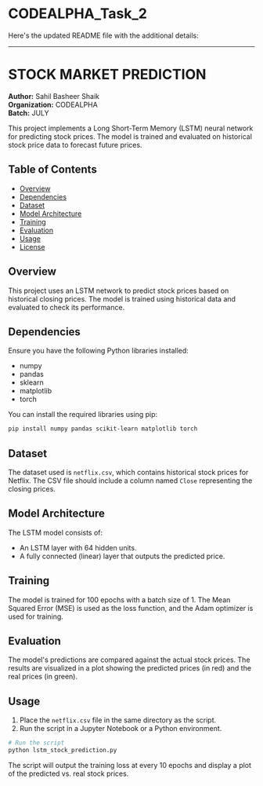 # CODEALPHA_Task_2
Here's the updated README file with the additional details:

---

# STOCK MARKET PREDICTION

**Author:** Sahil Basheer Shaik  
**Organization:** CODEALPHA  
**Batch:** JULY  

This project implements a Long Short-Term Memory (LSTM) neural network for predicting stock prices. The model is trained and evaluated on historical stock price data to forecast future prices.

## Table of Contents

- [Overview](#overview)
- [Dependencies](#dependencies)
- [Dataset](#dataset)
- [Model Architecture](#model-architecture)
- [Training](#training)
- [Evaluation](#evaluation)
- [Usage](#usage)
- [License](#license)

## Overview

This project uses an LSTM network to predict stock prices based on historical closing prices. The model is trained using historical data and evaluated to check its performance.

## Dependencies

Ensure you have the following Python libraries installed:

- numpy
- pandas
- sklearn
- matplotlib
- torch

You can install the required libraries using pip:

```bash
pip install numpy pandas scikit-learn matplotlib torch
```

## Dataset

The dataset used is `netflix.csv`, which contains historical stock prices for Netflix. The CSV file should include a column named `Close` representing the closing prices.

## Model Architecture

The LSTM model consists of:

- An LSTM layer with 64 hidden units.
- A fully connected (linear) layer that outputs the predicted price.

## Training

The model is trained for 100 epochs with a batch size of 1. The Mean Squared Error (MSE) is used as the loss function, and the Adam optimizer is used for training.

## Evaluation

The model's predictions are compared against the actual stock prices. The results are visualized in a plot showing the predicted prices (in red) and the real prices (in green).

## Usage

1. Place the `netflix.csv` file in the same directory as the script.
2. Run the script in a Jupyter Notebook or a Python environment.

```python
# Run the script
python lstm_stock_prediction.py
```

The script will output the training loss at every 10 epochs and display a plot of the predicted vs. real stock prices.
